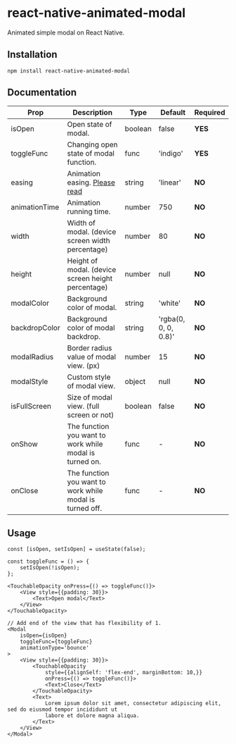 # react-native-animated-modal
Animated simple modal on React Native.

## Installation
```
npm install react-native-animated-modal
```

## Documentation

| Prop  | Description  | Type  | Default  | Required  |
|---|---|---|---|---|
| isOpen | Open state of modal. | boolean | false | **YES** |
| toggleFunc | Changing open state of modal function.  | func | 'indigo' | **YES** |
| easing | Animation easing. [Please read](https://reactnative.dev/docs/easing) | string | 'linear' | **NO** |
| animationTime | Animation running time. | number | 750 | **NO** |
| width | Width of modal. (device screen width percentage) | number | 80 | **NO** |
| height | Height of modal. (device screen height percentage) | number | null | **NO** |
| modalColor | Background color of modal. | string | 'white' | **NO** |
| backdropColor | Background color of modal backdrop. | string | 'rgba(0, 0, 0, 0.8)' | **NO** |
| modalRadius | Border radius value of modal view. (px) | number | 15 | **NO**  |
| modalStyle | Custom style of modal view. | object | null | **NO**  |
| isFullScreen | Size of modal view. (full screen or not) | boolean | false | **NO**  |
| onShow | The function you want to work while modal is turned on. | func | - | **NO**  |
| onClose | The function you want to work while modal is turned off. | func | - | **NO**  |

## Usage
```
const [isOpen, setIsOpen] = useState(false);

const toggleFunc = () => {
    setIsOpen(!isOpen);
};

<TouchableOpacity onPress={() => toggleFunc()}>
    <View style={{padding: 30}}>
        <Text>Open modal</Text>
    </View>
</TouchableOpacity>

// Add end of the view that has flexibility of 1.
<Modal
    isOpen={isOpen}
    toggleFunc={toggleFunc}
    animationType='bounce'
>
    <View style={{padding: 30}}>
        <TouchableOpacity
            style={{alignSelf: 'flex-end', marginBottom: 10,}}
            onPress={() => toggleFunc()}>
            <Text>Close</Text>
        </TouchableOpacity>
        <Text>
            Lorem ipsum dolor sit amet, consectetur adipiscing elit, sed do eiusmod tempor incididunt ut
            labore et dolore magna aliqua.
        </Text>
    </View>
</Modal>
```
